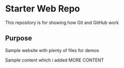 # Starter Web Repo

This repository is for showing how Git and GitHub work

## Purpose

Sample website with plenty of files for demos

Sample content which i added
MORE CONTENT
